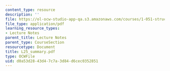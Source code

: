 ```yaml
---
content_type: resource
description: ''
file: https://ol-ocw-studio-app-qa.s3.amazonaws.com/courses/1-051-structural-engineering-design-fall-2003/d0a53d2843d47c7a3d84d6cec0352851_L25_summary.pdf
file_type: application/pdf
learning_resource_types:
- Lecture Notes
parent_title: Lecture Notes
parent_type: CourseSection
resourcetype: Document
title: L25_summary.pdf
type: OCWFile
uid: d0a53d28-43d4-7c7a-3d84-d6cec0352851
---
```

